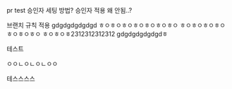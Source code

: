 pr test
승인자 세팅 방법?
승인자 적용 왜 안됨..?


브랜치 규칙 적용
gdgdgdgdgdgd
ㅎㅇㅎㅇㅎㅇㅎㅇㅎㅇㅎㅇㅎㅇ
ㅎㅇㅎㅇㅎㅇㅎㅇㅎㅇㅎㅇㅎㅇ
ㅎㅇㅎㅇㅎ2312312312312
gdgdgdgdgdgdㅎ

테스트

ㅇㅇㄴㅇㄴㅇㄴㅇㅇ


테스스스스
